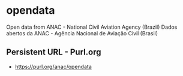 # opendata
Open data from ANAC - National Civil Aviation Agency (Brazil)
Dados abertos da ANAC - Agência Nacional de Aviação Civil (Brasil)

##  Persistent URL - Purl.org
* https://purl.org/anac/opendata
